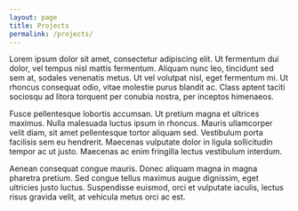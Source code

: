 ```yaml
---
layout: page
title: Projects
permalink: /projects/
---
```


Lorem ipsum dolor sit amet, consectetur adipiscing elit. Ut fermentum dui dolor, vel tempus nisl mattis fermentum. Aliquam nunc leo, tincidunt sed sem at, sodales venenatis metus. Ut vel volutpat nisl, eget fermentum mi. Ut rhoncus consequat odio, vitae molestie purus blandit ac. Class aptent taciti sociosqu ad litora torquent per conubia nostra, per inceptos himenaeos.

Fusce pellentesque lobortis accumsan. Ut pretium magna et ultrices maximus. Nulla malesuada luctus ipsum in rhoncus. Mauris ullamcorper velit diam, sit amet pellentesque tortor aliquam sed. Vestibulum porta facilisis sem eu hendrerit. Maecenas vulputate dolor in ligula sollicitudin tempor ac ut justo. Maecenas ac enim fringilla lectus vestibulum interdum.

Aenean consequat congue mauris. Donec aliquam magna in magna pharetra pretium. Sed congue tellus maximus augue dignissim, eget ultricies justo luctus. Suspendisse euismod, orci et vulputate iaculis, lectus risus gravida velit, at vehicula metus orci ac est.
